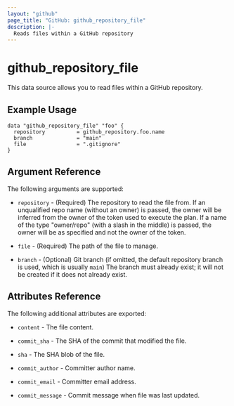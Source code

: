 ```yaml
---
layout: "github"
page_title: "GitHub: github_repository_file"
description: |-
  Reads files within a GitHub repository
---
```


# github_repository_file

This data source allows you to read files within a
GitHub repository.


## Example Usage

```hcl
data "github_repository_file" "foo" {
  repository          = github_repository.foo.name
  branch              = "main"
  file                = ".gitignore"
}

```


## Argument Reference

The following arguments are supported:

* `repository` - (Required) The repository to read the file from. If an unqualified repo name (without an owner) is passed, the owner will be inferred from the owner of the token used to execute the plan. If a name of the type "owner/repo" (with a slash in the middle) is passed, the owner will be as specified and not the owner of the token.

* `file` - (Required) The path of the file to manage.

* `branch` - (Optional) Git branch (if omitted, the default repository branch is used, which is usually `main`)
  The branch must already exist; it will not be created if it does not already exist.

## Attributes Reference

The following additional attributes are exported:

* `content` - The file content.

* `commit_sha` - The SHA of the commit that modified the file.

* `sha` - The SHA blob of the file.

* `commit_author` - Committer author name.

* `commit_email` - Committer email address.

* `commit_message` - Commit message when file was last updated.
